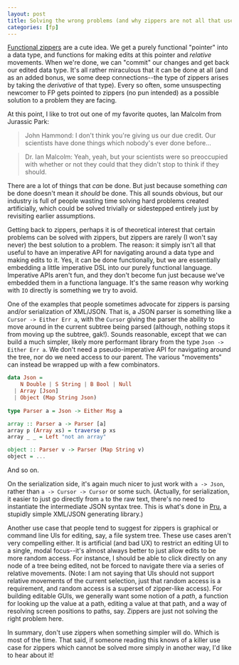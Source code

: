 ```yaml
---
layout: post
title: Solving the wrong problems (and why zippers are not all that useful)
categories: [fp]
---
```


[Functional zippers](http://www.haskell.org/haskellwiki/Zipper) are a cute idea. We get a purely functional "pointer" into a data type, and functions for making edits at this pointer and _relative_ movements. When we're done, we can "commit" our changes and get back our edited data type. It's all rather miraculous that it can be done at all (and as an added bonus, we some deep connections--the type of zippers arises by taking the _derivative_ of that type). Every so often, some unsuspecting newcomer to FP gets pointed to zippers (no pun intended) as a possible solution to a problem they are facing.

At this point, I like to trot out one of my favorite quotes, Ian Malcolm from Jurassic Park:

> John Hammond: I don't think you're giving us our due credit. Our scientists have done things which nobody's ever done before... 

> Dr. Ian Malcolm: Yeah, yeah, but your scientists were so preoccupied with whether or not they could that they didn't stop to think if they should.

There are a lot of things that _can_ be done. But just because something _can_ be done doesn't mean it _should_ be done. This all sounds obvious, but our industry is full of people wasting time solving hard problems created artificially, which could be solved trivially or sidestepped entirely just by revisiting earlier assumptions.

Getting back to zippers, perhaps it is of theoretical interest that certain problems can be solved with zippers, but zippers are rarely (I won't say never) the best solution to a problem. The reason: it simply isn't all that useful to have an imperative API for navigating around a data type and making edits to it. Yes, it can be done functionally, but we are essentially embedding a little imperative DSL into our purely functional language. Imperative APIs aren't fun, and they don't become fun just because we've embedded them in a functiona language. It's the same reason why working with `IO` directly is something we try to avoid.

One of the examples that people sometimes advocate for zippers is parsing and/or serialization of XML/JSON. That is, a JSON parser is something like a `Cursor -> Either Err a`, with the `Cursor` giving the parser the ability to move around in the current subtree being parsed (although, nothing stops it from moving up the subtree, gak!). Sounds reasonable, except that we can build a much simpler, likely more performant library from the type `Json -> Either Err a`. We don't need a pseudo-imperative API for navigating around the tree, nor do we need access to our parent. The various "movements" can instead be wrapped up with a few combinators.

~~~ Haskell
data Json = 
    N Double | S String | B Bool | Null
  | Array [Json]
  | Object (Map String Json)
  
type Parser a = Json -> Either Msg a

array :: Parser a -> Parser [a]
array p (Array xs) = traverse p xs
array _ _ = Left "not an array"

object :: Parser v -> Parser (Map String v)
object = ...
~~~

And so on.

On the serialization side, it's again much nicer to just work with `a -> Json`, rather than `a -> Cursor -> Cursor` or some such. (Actually, for serialization, it easier to just go directly from `a` to the raw text, there's no need to instantiate the intermediate JSON syntax tree. This is what's done in [Pru](https://github.com/pchiusano/pru), a stupidly simple XML/JSON generating library.)

Another use case that people tend to suggest for zippers is graphical or command line UIs for editing, say, a file system tree. These use cases aren't very compelling either. It is artificial (and bad UX) to restrict an editing UI to a single, modal focus--it's almost always better to just allow edits to be more random access. For instance, I should be able to click directly on any node of a tree being edited, not be forced to navigate there via a series of relative movements. (Note: I am not saying that UIs should not support relative movements of the current selection, just that random access is a requirement, and random access is a superset of zipper-like access). For building editable GUIs, we generally want some notion of a _path_, a function for looking up the value at a path, editing a value at that path, and a way of resolving screen positions to paths, say. Zippers are just not solving the right problem here.

In summary, don't use zippers when something simpler will do. Which is most of the time. That said, if someone reading this knows of a killer use case for zippers which cannot be solved more simply in another way, I'd like to hear about it!
